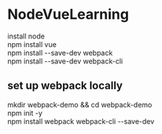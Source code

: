 # NodeVueLearning
install node<br/>
npm install vue<br/>
npm install --save-dev webpack<br/>
npm install --save-dev webpack-cli<br/>

## set up webpack locally
mkdir webpack-demo && cd webpack-demo<br/>
npm init -y<br/>
npm install webpack webpack-cli --save-dev<br/>
